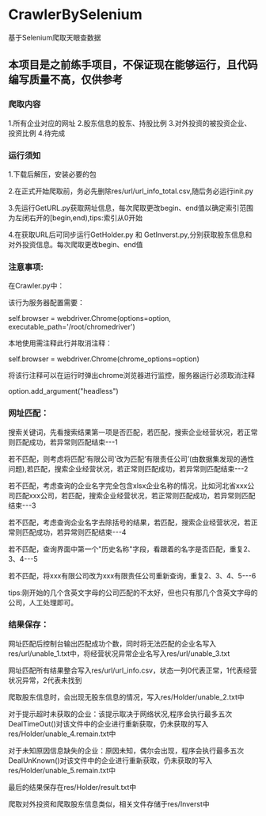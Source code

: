 # CrawlerBySelenium
基于Selenium爬取天眼查数据

本项目是之前练手项目，不保证现在能够运行，且代码编写质量不高，仅供参考
--------------------------------------------

### 爬取内容
1.所有企业对应的网址
2.股东信息的股东、持股比例
3.对外投资的被投资企业、投资比例
4.待完成

### 运行须知

1.下载后解压，安装必要的包

2.在正式开始爬取前，务必先删除res/url/url_info_total.csv,随后务必运行init.py

3.先运行GetURL.py获取网址信息，每次爬取更改begin、end值以确定索引范围为左闭右开的[begin,end),tips:索引从0开始

4.在获取URL后可同步运行GetHolder.py 和 GetInverst.py,分别获取股东信息和对外投资信息。每次爬取更改begin、end值

### 注意事项:
  在Crawler.py中：

  该行为服务器配置需要：

  self.browser = webdriver.Chrome(options=option, executable_path='/root/chromedriver')

  本地使用需注释此行并取消注释：

  self.browser = webdriver.Chrome(chrome_options=option)
  
  将该行注释可以在运行时弹出chrome浏览器进行监控，服务器运行必须取消注释

  option.add_argument("headless")

### 网址匹配：

  搜索关键词，先看搜索结果第一项是否匹配，若匹配，搜索企业经营状况，若正常则匹配成功，若异常则匹配结束---1
  
  若不匹配，则考虑将匹配'有限公司'改为匹配‘有限责任公司’(由数据集发现的通性问题),若匹配，搜索企业经营状况，若正常则匹配成功，若异常则匹配结束---2
  
  若不匹配，考虑查询的企业名字完全包含xlsx企业名称的情况，比如河北省xxx公司匹配xxx公司，若匹配，搜索企业经营状况，若正常则匹配成功，若异常则匹配结束---3

  若不匹配，考虑查询企业名字去除括号的结果，若匹配，搜索企业经营状况，若正常则匹配成功，若异常则匹配结束---4
  
  若不匹配，查询界面中第一个"历史名称"字段，看跟着的名字是否匹配，重复2、3、4---5
  
  若不匹配，将xxx有限公司改为xxx有限责任公司重新查询，重复2、3、4、5---6
  
  tips:刚开始的几个含英文字母的公司匹配的不太好，但也只有那几个含英文字母的公司，人工处理即可。
  
### 结果保存：

  网址匹配后控制台输出匹配成功个数，同时将无法匹配的企业名写入res/url/unable_1.txt中，将经营状况异常企业名写入res/url/unable_3.txt
  
  网址匹配所有结果整合写入res/url/url_info.csv，状态一列0代表正常，1代表经营状况异常，2代表未找到
  
  爬取股东信息时，会出现无股东信息的情况，写入res/Holder/unable_2.txt中

  对于提示超时未获取的企业：该提示取决于网络状况,程序会执行最多五次DealTimeOut()对该文件中的企业进行重新获取，仍未获取的写入res/Holder/unable_4.remain.txt中

  对于未知原因信息缺失的企业：原因未知，偶尔会出现，程序会执行最多五次DealUnKnown()对该文件中的企业进行重新获取，仍未获取的写入res/Holder/unable_5.remain.txt中
  
  最后的结果保存在res/Holder/result.txt中

  爬取对外投资和爬取股东信息类似，相关文件存储于res/Inverst中
  
